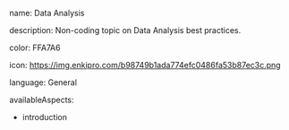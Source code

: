 name: Data Analysis

description: Non-coding topic on Data Analysis best practices.

color: FFA7A6

icon: https://img.enkipro.com/b98749b1ada774efc0486fa53b87ec3c.png

language: General

availableAspects:
  - introduction

